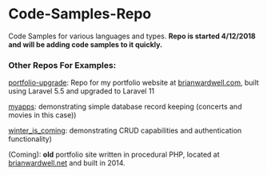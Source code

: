 # Code-Samples-Repo
Code Samples for various languages and types. <strong>Repo is started 4/12/2018 and will be adding code samples to it quickly.</strong>
<h3>Other Repos For Examples:</h3>
<p><a href="https://github.com/SpartanByte/portfolio-upgrade" title="Portfolio Repo">portfolio-upgrade</a>: Repo for my portfolio website at <a href="http://brianwardwell.com">brianwardwell.com</a>, built using Laravel 5.5 and upgraded to Laravel 11</p>
<p><a href="https://github.com/SpartanByte/myapps" title="myapps">myapps</a>: demonstrating simple database record keeping (concerts and movies in this case))</p>
<p><a href="https://github.com/SpartanByte/winter_is_coming" title="winter_is_coming">winter_is_coming</a>: demonstrating CRUD capabilities and authentication functionality)</p>
<p>(Coming): <strong>old</strong> portfolio site written in procedural PHP, located at <a href="http://brianwardwell.net" title="brianwardwell.net">brianwardwell.net</a> and built in 2014.</p>
